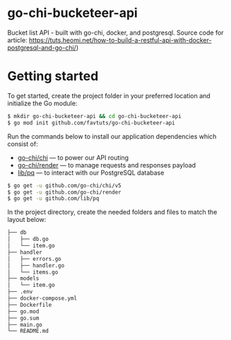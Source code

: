 # go-chi-bucketeer-api
Bucket list API - built with go-chi, docker, and postgresql. Source code for article: https://tuts.heomi.net/how-to-build-a-restful-api-with-docker-postgresql-and-go-chi/)


# Getting started

To get started, create the project folder in your preferred location and initialize the Go module:
```bash
$ mkdir go-chi-bucketeer-api && cd go-chi-bucketeer-api
$ go mod init github.com/favtuts/go-chi-bucketeer-api
```

Run the commands below to install our application dependencies which consist of:

* [go-chi/chi](https://pkg.go.dev/github.com/go-chi/chi) — to power our API routing
* [go-chi/render](https://pkg.go.dev/github.com/go-chi/render) — to manage requests and responses payload
* [lib/pq](https://pkg.go.dev/github.com/lib/pq) — to interact with our PostgreSQL database

```bash
$ go get -u github.com/go-chi/chi/v5
$ go get -u github.com/go-chi/render
$ go get -u github.com/lib/pq
```

In the project directory, create the needed folders and files to match the layout below:
```bash
├── db
│   ├── db.go
│   └── item.go
├── handler
│   ├── errors.go
│   ├── handler.go
│   └── items.go
├── models
│   └── item.go
├── .env
├── docker-compose.yml
├── Dockerfile
├── go.mod
├── go.sum
├── main.go
└── README.md
```